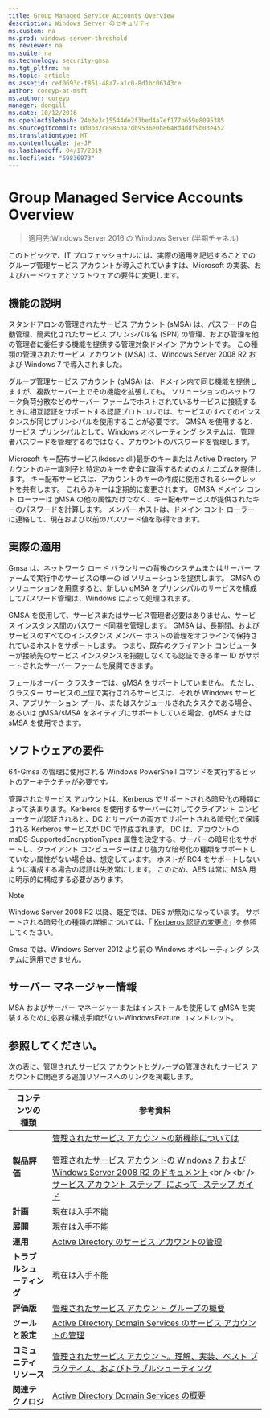 ```yaml
---
title: Group Managed Service Accounts Overview
description: Windows Server のセキュリティ
ms.custom: na
ms.prod: windows-server-threshold
ms.reviewer: na
ms.suite: na
ms.technology: security-gmsa
ms.tgt_pltfrm: na
ms.topic: article
ms.assetid: cef0693c-f861-48a7-a1c0-8d1bc06143ce
author: coreyp-at-msft
ms.author: coreyp
manager: dongill
ms.date: 10/12/2016
ms.openlocfilehash: 24e3e3c15544de2f3bed4a7ef177b659e8095385
ms.sourcegitcommit: 0d0b32c8986ba7db9536e0b8648d4ddf9b03e452
ms.translationtype: MT
ms.contentlocale: ja-JP
ms.lasthandoff: 04/17/2019
ms.locfileid: "59836973"
---
```

# <a name="group-managed-service-accounts-overview"></a>Group Managed Service Accounts Overview

>適用先:Windows Server 2016 の Windows Server (半期チャネル)

このトピックで、IT プロフェッショナルには、実際の適用を記述することでのグループ管理サービス アカウントが導入されていますは、Microsoft の実装、およびハードウェアとソフトウェアの要件に変更します。


## <a name="BKMK_OVER"></a>機能の説明
スタンドアロンの管理されたサービス アカウント (sMSA) は、パスワードの自動管理、簡素化されたサービス プリンシパル名 (SPN) の管理、および管理を他の管理者に委任する機能を提供する管理対象ドメイン アカウントです。 この種類の管理されたサービス アカウント (MSA) は、Windows Server 2008 R2 および Windows 7 で導入されました。

グループ管理サービス アカウント (gMSA) は、ドメイン内で同じ機能を提供しますが、複数サーバー上でその機能を拡張しても。 ソリューションのネットワーク負荷分散などのサーバー ファームでホストされているサービスに接続するときに相互認証をサポートする認証プロトコルでは、サービスのすべてのインスタンスが同じプリンシパルを使用することが必要です。 GMSA を使用すると、サービス プリンシパルとして、Windows オペレーティング システムは、管理者パスワードを管理するのではなく、アカウントのパスワードを管理します。

Microsoft キー配布サービス\(kdssvc.dll\)最新のキーまたは Active Directory アカウントのキー識別子と特定のキーを安全に取得するためのメカニズムを提供します。 キー配布サービスは、アカウントのキーの作成に使用されるシークレットを共有します。 これらのキーは定期的に変更されます。 GMSA ドメイン コント ローラーは gMSA の他の属性だけでなく、キー配布サービスが提供されたキーのパスワードを計算します。  メンバー ホストは、ドメイン コント ローラーに連絡して、現在および以前のパスワード値を取得できます。

## <a name="BKMK_APP"></a>実際の適用
Gmsa は、ネットワーク ロード バランサーの背後のシステムまたはサーバー ファームで実行中のサービスの単一の id ソリューションを提供します。 GMSA のソリューションを用意すると、新しい gMSA をプリンシパルのサービスを構成してパスワード管理は、Windows によって処理されます。

GMSA を使用して、サービスまたはサービス管理者必要はありません、サービス インスタンス間のパスワード同期を管理します。 GMSA は、長期間、およびサービスのすべてのインスタンス メンバー ホストの管理をオフラインで保持されているホストをサポートします。 つまり、既存のクライアント コンピューターが接続先のサービス インスタンスを把握しなくても認証できる単一 ID がサポートされたサーバー ファームを展開できます。

フェールオーバー クラスターでは、gMSA をサポートしていません。 ただし、クラスター サービスの上位で実行されるサービスは、それが Windows サービス、アプリケーション プール、またはスケジュールされたタスクである場合、あるいは gMSA/sMSA をネイティブにサポートしている場合、gMSA または sMSA を使用できます。

## <a name="BKMK_SOFT"></a>ソフトウェアの要件

64\-Gmsa の管理に使用される Windows PowerShell コマンドを実行するビットのアーキテクチャが必要です。

管理されたサービス アカウントは、Kerberos でサポートされる暗号化の種類によって決まります。Kerberos を使用するサーバーに対してクライアント コンピューターが認証されると、DC とサーバーの両方でサポートされる暗号化で保護される Kerberos サービスが DC で作成されます。 DC は、アカウントの msDS\-SupportedEncryptionTypes 属性を決定する、サーバーの暗号化をサポートし、クライアント コンピューターはより強力な暗号化の種類をサポートしていない属性がない場合は、想定しています。 ホストが RC4 をサポートしないように構成する場合の認証は失敗常にします。 このため、AES は常に MSA 用に明示的に構成する必要があります。

> [!NOTE]
> Windows Server 2008 R2 以降、既定では、DES が無効になっています。 サポートされる暗号化の種類の詳細については、「 [Kerberos 認証の変更点](https://technet.microsoft.com/library/dd560670(WS.10).aspx)」を参照してください。

Gmsa では、Windows Server 2012 より前の Windows オペレーティング システムに適用できません。

## <a name="server-manager-information"></a>サーバー マネージャー情報
MSA およびサーバー マネージャーまたはインストールを使用して gMSA を実装するために必要な構成手順がない\-WindowsFeature コマンドレット。

## <a name="BKMK_LINKS"></a>参照してください。
次の表に、管理されたサービス アカウントとグループの管理されたサービス アカウントに関連する追加リソースへのリンクを掲載します。

|コンテンツの種類|参考資料|
|--------|-------|
|**製品評価**|[管理されたサービス アカウントの新機能については](what-s-new-for-managed-service-accounts.md)<br /><br />[管理されたサービス アカウントの Windows 7 および Windows Server 2008 R2 のドキュメント](https://technet.microsoft.com/library/ff641731(v=ws.10).aspx)<br /><br />[サービス アカウント ステップ\-によって\-ステップ ガイド](https://technet.microsoft.com/library/dd548356(v=ws.10).aspx)|
|**計画**|現在は入手不能|
|**展開**|現在は入手不能|
|**運用**|[Active Directory のサービス アカウントの管理](https://technet.microsoft.com/library/dd378925(v=ws.10).aspx)|
|**トラブルシューティング**|現在は入手不能|
|**評価版**|[管理されたサービス アカウント グループの概要](getting-started-with-group-managed-service-accounts.md)|
|**ツールと設定**|[Active Directory Domain Services のサービス アカウントの管理](https://technet.microsoft.com/library/dd378925(v=WS.10).aspx)|
|**コミュニティ リソース**|[管理されたサービス アカウント。理解、実装、ベスト プラクティス、およびトラブルシューティング](http://blogs.technet.com/b/askds/archive/2009/09/10/managed-service-accounts-understanding-implementing-best-practices-and-troubleshooting.aspx)|
|**関連テクノロジ**|[Active Directory Domain Services の概要](active-directory-domain-services-overview.md)|



